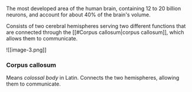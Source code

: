 The most developed area of the human brain, containing 12 to 20 billion neurons, and account for about 40% of the brain's volume.

Consists of two cerebral hemispheres serving two different functions that are connected through the [[#Corpus callosum|corpus callosum]], which allows them to communicate.

![[image-3.png]]

### Corpus callosum
Means *colossal body* in Latin. Connects the two hemispheres, allowing them to communicate.
